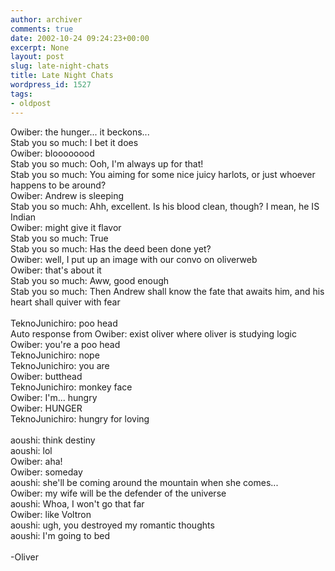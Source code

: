 ```yaml
---
author: archiver
comments: true
date: 2002-10-24 09:24:23+00:00
excerpt: None
layout: post
slug: late-night-chats
title: Late Night Chats
wordpress_id: 1527
tags:
- oldpost
---
```


Owiber: the hunger... it beckons...<br />Stab you so much: I bet it does<br />Owiber: bloooooood<br />Stab you so much: Ooh, I'm always up for that!<br />Stab you so much: You aiming for some nice juicy harlots, or just whoever happens to be around?<br />Owiber: Andrew is sleeping<br />Stab you so much: Ahh, excellent. Is his blood clean, though? I mean, he IS Indian<br />Owiber: might give it flavor<br />Stab you so much: True<br />Stab you so much: Has the deed been done yet?<br />Owiber: well, I put up an image with our convo on oliverweb<br />Owiber: that's about it<br />Stab you so much: Aww, good enough<br />Stab you so much: Then Andrew shall know the fate that awaits him, and his heart shall quiver with fear<br /><br />TeknoJunichiro: poo head<br />Auto response from Owiber: exist oliver where oliver is studying logic<br />Owiber: you're a poo head<br />TeknoJunichiro: nope<br />TeknoJunichiro: you are<br />Owiber: butthead<br />TeknoJunichiro: monkey face<br />Owiber: I'm... hungry<br />Owiber: HUNGER<br />TeknoJunichiro: hungry for loving<br /><br />aoushi: think destiny<br />aoushi: lol<br />Owiber: aha!<br />Owiber: someday<br />aoushi: she'll be coming around the mountain when she comes...<br />Owiber: my wife will be the defender of the universe<br />aoushi: Whoa, I won't go that far<br />Owiber: like Voltron<br />aoushi: ugh, you destroyed my romantic thoughts<br />aoushi: I'm going to bed<br /><br />-Oliver
